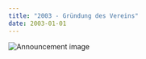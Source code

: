 ```yaml
---
title: "2003 - Gründung des Vereins"
date: 2003-01-01
---
```


![Announcement image](https://www.deepwave.org/wp-content/uploads/2016/02/deepwave_logoUK.jpg)
